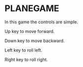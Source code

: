 # PLANEGAME
In this game the controls are simple.

Up key to move forward.

Down key to move backward.

Left key to roll left.

Right key to roll right.
